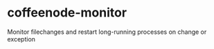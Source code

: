 coffeenode-monitor
==================

Monitor filechanges and restart long-running processes on change or exception
